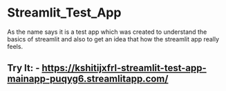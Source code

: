 # Streamlit_Test_App
As the name says it is a test app which was created to understand the basics of streamlit and also to get an idea that how the streamlit app really feels. 


## Try It: - https://kshitijxfrl-streamlit-test-app-mainapp-puqyg6.streamlitapp.com/

